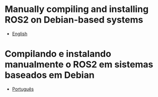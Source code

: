 # Manually compiling and installing ROS2 on Debian-based systems

- [English](./general-instructions-en.md)

# Compilando e instalando manualmente o ROS2 em sistemas baseados em Debian

- [Português](./general-instructions-ptbr.md)
